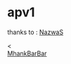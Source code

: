 # apv1 

thanks to :
[NazwaS](https://github.com/NazwaS)













<\
[MhankBarBar](https://github.com/MhankBarBar)
